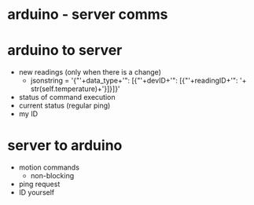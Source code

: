 # arduino - server comms

# arduino to server

- new readings (only when there is a change)
  - jsonstring = '{"'+data_type+'": [{"'+devID+'": [{"'+readingID+'": '+ str(self.temperature)+'}]}]}'
- status of command execution
- current status (regular ping)
- my ID

# server to arduino

- motion commands
  - non-blocking
- ping request
- ID yourself